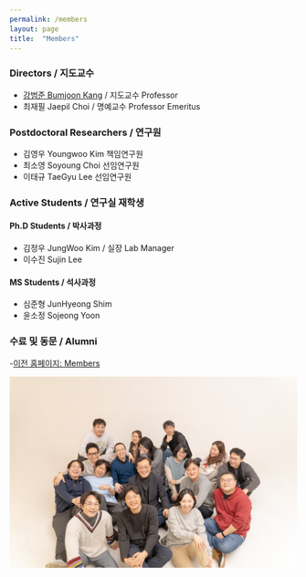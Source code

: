```yaml
---
permalink: /members
layout: page
title:  "Members"
---
```


### Directors / 지도교수

- [강범준 Bumjoon Kang](/professor) / 지도교수 Professor
- 최재필 Jaepil Choi / 명예교수 Professor Emeritus

### Postdoctoral Researchers / 연구원
- 김영우 Youngwoo Kim 책임연구원
- 최소영 Soyoung Choi 선임연구원
- 이태규 TaeGyu Lee 선임연구원

### Active Students / 연구실 재학생

#### Ph.D Students / 박사과정
- 김정우 JungWoo Kim / 실장 Lab Manager
- 이수진 Sujin Lee

#### MS Students / 석사과정
- 심준형 JunHyeong Shim
- 윤소정 Sojeong Yoon
  
### 수료 및 동문 / Alumni

-[이전 홈페이지: Members](https://laus.snu.ac.kr/wordpress/people)

![x](img_2023_gunsan.jpg)
